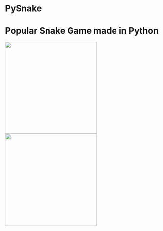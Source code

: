 # PySnake
# Popular Snake Game made in Python

<img src="https://github.com/subhojitghosh712/PySnake/assets/69459860/fac8dd66-0323-473b-9f59-0b8f3ae2d0ff" width="300" height="300">
<img src="https://github.com/subhojitghosh712/PySnake/assets/69459860/175a97d1-59fb-4032-8c13-c26d076da803" width="300" height="300">
